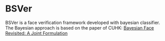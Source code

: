 BSVer
=====
BSVer is a face verification framework developed with bayesian classifier.<br/>
The Bayesian approach is based on the paper of CUHK: 
[Bayesian Face Revisited: A Joint Formulation](http://research.microsoft.com/en-us/um/people/jiansun/papers/eccv12_bayesianface.pdf)
